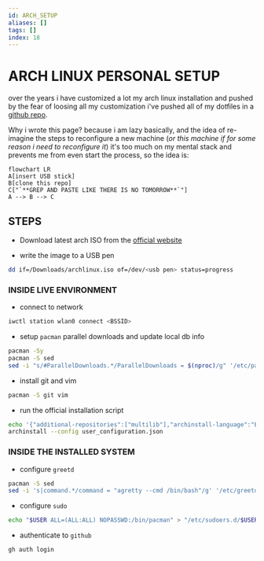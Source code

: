 ```yaml
---
id: ARCH_SETUP
aliases: []
tags: []
index: 18
---
```

# ARCH LINUX PERSONAL SETUP

over the years i have customized a lot my arch linux installation and pushed by the fear of loosing all my customization i've pushed all of my dotfiles in a [github repo](https://github.com/carnivuth/scripts).

Why i wrote this page? because i am lazy basically, and the idea of re-imagine the steps to reconfigure a new machine (*or this machine if for some reason i need to reconfigure it*) it's too much on my mental stack and prevents me from even start the process, so the idea is:

```mermaid
flowchart LR
A[insert USB stick]
B[clone this repo]
C["`**GREP AND PASTE LIKE THERE IS NO TOMORROW**`"]
A --> B --> C
```

## STEPS

- Download latest arch  ISO from the [official website](https://archlinux.org/download/)

- write the image to a USB pen

```bash
dd if=/Downloads/archlinux.iso of=/dev/<usb pen> status=progress
```

### INSIDE LIVE ENVIRONMENT

- connect to network

```bash
iwctl station wlan0 connect <BSSID>
```

- setup `pacman` parallel downloads and update local db info

```bash
pacman -Sy
pacman -S sed
sed -i "s/#ParallelDownloads.*/ParallelDownloads = $(nproc)/g" '/etc/pacman.conf'
```

- install git and vim

```bash
pacman -S git vim
```

- run the official installation script

```bash
echo '{"additional-repositories":["multilib"],"archinstall-language":"English","audio_config":{"audio":"pipewire"},"bootloader":"Systemd-boot","config_version":"2.8.1","debug":false,"disk_config":{"config_type":"default_layout","device_modifications":[{"device":"/dev/nvme0n1","partitions":[{"btrfs":[],"dev_path":null,"flags":["Boot","ESP"],"fs_type":"fat32","mount_options":[],"mountpoint":"/boot","obj_id":"b465e03b-ca35-4c0e-a8db-a2d210749b92","size":{"sector_size":{"unit":"B","value":512},"unit":"GiB","value":1},"start":{"sector_size":{"unit":"B","value":512},"unit":"MiB","value":1},"status":"create","type":"primary"},{"btrfs":[{"mountpoint":"/","name":"@"},{"mountpoint":"/home","name":"@home"},{"mountpoint":"/var/log","name":"@log"},{"mountpoint":"/var/cache/pacman/pkg","name":"@pkg"},{"mountpoint":"/.snapshots","name":"@.snapshots"}],"dev_path":null,"flags":[],"fs_type":"btrfs","mount_options":["compress=zstd"],"mountpoint":null,"obj_id":"638e2947-6af9-4799-b713-0a092f6a5a38","size":{"sector_size":{"unit":"B","value":512},"unit":"B","value":254984675328},"start":{"sector_size":{"unit":"B","value":512},"unit":"B","value":1074790400},"status":"create","type":"primary"}],"wipe":true}]},"disk_encryption":null,"hostname":"","kernels":["linux"],"locale_config":{"kb_layout":"us","sys_enc":"UTF-8","sys_lang":"en_US"},"mirror_config":{"custom_mirrors":[],"mirror_regions":{"Italy":["https://it.mirrors.cicku.me/archlinux/$repo/os/$arch","https://archlinux.mirror.server24.net/$repo/os/$arch","http://it.mirrors.cicku.me/archlinux/$repo/os/$arch","http://archlinux.mirror.server24.net/$repo/os/$arch","http://archlinux.mirror.garr.it/archlinux/$repo/os/$arch"]}},"network_config":{"type":"nm"},"no_pkg_lookups":false,"ntp":true,"offline":false,"packages":["vim","git"],"paralleldownloads":0,"profile_config":{"gfx_driver":null,"greeter":null,"profile":{"custom_settings":{},"details":[],"main":"Minimal"}},"script":"guided","silent":false,"skip_ntp":false,"skip_version_check":false,"swap":true,"timezone":"Europe/Rome","uki":false,"version":"2.8.1"}' > user_configuration.json
archinstall --config user_configuration.json
```

### INSIDE THE INSTALLED SYSTEM

- configure `greetd`

```bash
pacman -S sed
sed -i 's|command.*/command = "agretty --cmd /bin/bash"/g' '/etc/greetd/config.toml'
```

- configure `sudo`

```bash
echo "$USER ALL=(ALL:ALL) NOPASSWD:/bin/pacman" > "/etc/sudoers.d/$USER"
```

- authenticate to `github`

```bash
gh auth login
```

